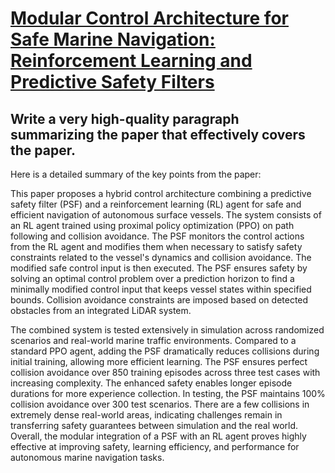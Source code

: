 # [Modular Control Architecture for Safe Marine Navigation: Reinforcement   Learning and Predictive Safety Filters](https://arxiv.org/abs/2312.01855)

## Write a very high-quality paragraph summarizing the paper that effectively covers the paper.

 Here is a detailed summary of the key points from the paper:

This paper proposes a hybrid control architecture combining a predictive safety filter (PSF) and a reinforcement learning (RL) agent for safe and efficient navigation of autonomous surface vessels. The system consists of an RL agent trained using proximal policy optimization (PPO) on path following and collision avoidance. The PSF monitors the control actions from the RL agent and modifies them when necessary to satisfy safety constraints related to the vessel's dynamics and collision avoidance. The modified safe control input is then executed. The PSF ensures safety by solving an optimal control problem over a prediction horizon to find a minimally modified control input that keeps vessel states within specified bounds. Collision avoidance constraints are imposed based on detected obstacles from an integrated LiDAR system. 

The combined system is tested extensively in simulation across randomized scenarios and real-world marine traffic environments. Compared to a standard PPO agent, adding the PSF dramatically reduces collisions during initial training, allowing more efficient learning. The PSF ensures perfect collision avoidance over 850 training episodes across three test cases with increasing complexity. The enhanced safety enables longer episode durations for more experience collection. In testing, the PSF maintains 100% collision avoidance over 300 test scenarios. There are a few collisions in extremely dense real-world areas, indicating challenges remain in transferring safety guarantees between simulation and the real world. Overall, the modular integration of a PSF with an RL agent proves highly effective at improving safety, learning efficiency, and performance for autonomous marine navigation tasks.
